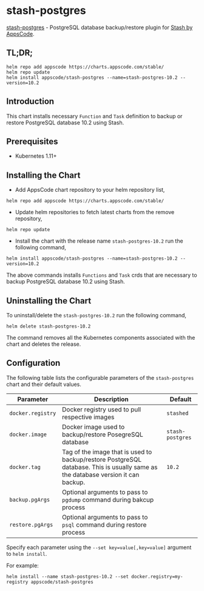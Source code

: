 # stash-postgres

[stash-postgres](https://github.com/stashed/stash-postgres) - PostgreSQL database backup/restore plugin for [Stash by AppsCode](https://appscode.com/products/stash/).

## TL;DR;

```console
helm repo add appscode https://charts.appscode.com/stable/
helm repo update
helm install appscode/stash-postgres --name=stash-postgres-10.2 --version=10.2
```

## Introduction

This chart installs necessary `Function` and `Task` definition to backup or restore PostgreSQL database 10.2 using Stash.

## Prerequisites

- Kubernetes 1.11+

## Installing the Chart

- Add AppsCode chart repository to your helm repository list,

```console
helm repo add appscode https://charts.appscode.com/stable/
```

- Update helm repositories to fetch latest charts from the remove repository,

```console
helm repo update
```

- Install the chart with the release name `stash-postgres-10.2` run the following command,

```console
helm install appscode/stash-postgres --name=stash-postgres-10.2 --version=10.2
```

The above commands installs `Functions` and `Task` crds that are necessary to backup PostgreSQL database 10.2 using Stash.

## Uninstalling the Chart

To uninstall/delete the `stash-postgres-10.2` run the following command,

```console
helm delete stash-postgres-10.2
```

The command removes all the Kubernetes components associated with the chart and deletes the release.

## Configuration

The following table lists the configurable parameters of the `stash-postgres` chart and their default values.

|     Parameter     |                                                           Description                                                            |     Default      |
| ----------------- | -------------------------------------------------------------------------------------------------------------------------------- | ---------------- |
| `docker.registry` | Docker registry used to pull respective images                                                                                   | `stashed`        |
| `docker.image`    | Docker image used to backup/restore PosegreSQL database                                                                          | `stash-postgres` |
| `docker.tag`      | Tag of the image that is used to backup/restore PostgreSQL database. This is usually same as the database version it can backup. | `10.2`           |
| `backup.pgArgs`   | Optional arguments to pass to `pgdump` command  during bakcup process                                                            |                  |
| `restore.pgArgs`  | Optional arguments to pass to `psql` command during restore process                                                              |                  |

Specify each parameter using the `--set key=value[,key=value]` argument to `helm install`.

For example:

```console
helm install --name stash-postgres-10.2 --set docker.registry=my-registry appscode/stash-postgres
```
